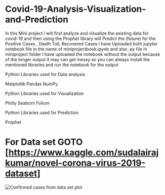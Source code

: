 # Covid-19-Analysis-Visualization-and-Prediction
In this Mini project i will first analyze and visualize the existing data for covid-19 and then using the Prophet library will Predict the (future) for the Positive Cases , Death Toll, Recovered Cases
I have Uploaded both jupyter notebook file in the name of miniprojectbook.ipynb and also .py file in miniproject folder
I have uploaded the notebook without the output because of the longer output it may can get messy so you can always install the mentioned libraries and run the notebook for the output



Python Libraries used for Data analysis


 Matplotlib
 Pandas
 NumPy

Python Libraries used for Visualization


 Plotly
 Seaborn
 Folium

Python  Libraries used for Prediction 


Prophet



# For Data set  GOTO  [https://www.kaggle.com/sudalairajkumar/novel-corona-virus-2019-dataset]
![Confirmed cases from data set plot](https://github.com/KunjPathak12/Covid-19-Analysis-Visualization-and-Prediction/blob/main/ConfirmedCases.png?raw=true "Confirmed cases from data set plot")





